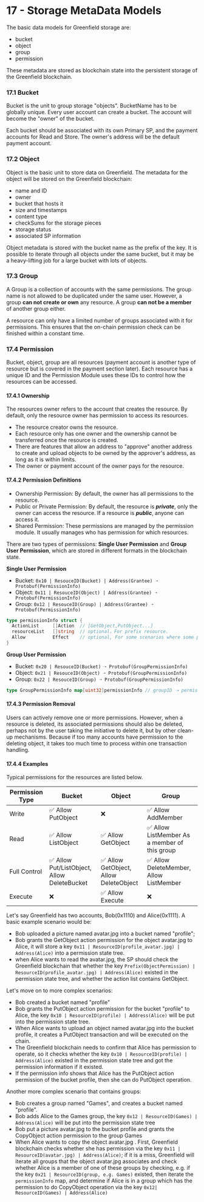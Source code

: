 # 17 - Storage MetaData Models

The basic data models for Greenfield storage are:

* bucket
* object
* group
* permission

These metadata are stored as blockchain state into the persistent storage of the Greenfield blockchain.

### 17.1 Bucket

Bucket is the unit to group storage "objects". BucketName has to be globally unique. Every user account can create a bucket. The account will become the "owner" of the bucket.

Each bucket should be associated with its own Primary SP, and the payment accounts for Read and Store. The owner's address will be the default payment account.

### 17.2 Object

Object is the basic unit to store data on Greenfield. The metadata for the object will be stored on the Greenfield blockchain:

* name and ID
* owner
* bucket that hosts it
* size and timestamps
* content type
* checkSums for the storage pieces
* storage status
* associated SP information

Object metadata is stored with the bucket name as the prefix of the key. It is possible to iterate through all objects under the same bucket, but it may be a heavy-lifting job for a large bucket with lots of objects.

### 17.3 Group

A Group is a collection of accounts with the same permissions. The group name is not allowed to be duplicated under the same user. However, a group **can not create or own** any resource. A group **can not be a member** of another group either.

A resource can only have a limited number of groups associated with it for permissions. This ensures that the on-chain permission check can be finished within a constant time.

### 17.4 Permission

Bucket, object, group are all resources (payment account is another type of resource but is covered in the payment section later). Each resource has a unique ID and the Permission Module uses these IDs to control how the resources can be accessed.

#### 17.4.1 Ownership

The resources owner refers to the account that creates the resource. By default, only the resource owner has permission to access its resources.

* The resource creator owns the resource.
* Each resource only has one owner and the ownership cannot be transferred once the resource is created.
* There are features that allow an address to "approve" another address to create and upload objects to be owned by the approver's address, as long as it is within limits.
* The owner or payment account of the owner pays for the resource.

#### 17.4.2 Permission Definitions

* Ownership Permission: By default, the owner has all permissions to the resource.
* Public or Private Permission: By default, the resource is _**private**_, only the owner can access the resource. If a resource is _**public**_, anyone can access it.
* Shared Permission: These permissions are managed by the permission module. It usually manages who has permission for which resources.

There are two types of permissions: **Single User Permission** and **Group User Permission**, which are stored in different formats in the blockchain state.

**Single User Permission**

* Bucket: `0x10 | ResouceID(Bucket) | Address(Grantee) ➝ Protobuf(PermissionInfo)`
* Object: `0x11 | ResouceID(Object) | Address(Grantee) ➝ Protobuf(PermissionInfo)`
* Group: `0x12 | ResouceID(Group) | Address(Grantee) ➝ Protobuf(PermissionInfo)`

```go
type permissionInfo struct {
  ActionList     []Action  // [GetObject,PutObject...]
  resourceList   []string  // optional，For prefix resource.
  Allow          Effect    // optional, For some scenarios where some permissions need to be prohibited
}
```

**Group User Permission**

* Bucket: `0x20 | ResouceID(Bucket) ➝ Protobuf(GroupPermissionInfo)`
* Object: `0x21 | ResouceID(Object) ➝ Protobuf(GroupPermissionInfo)`
* Group: `0x22 | ResouceID(Group) ➝ Protobuf(GroupPermissionInfo)`

```go
type GroupPermissionInfo map[uint32]permissionInfo // groupID ➝ permissionInfo mapping, mapsize limit to 20?
```

#### 17.4.3 Permission Removal

Users can actively remove one or more permissions. However, when a resource is deleted, its associated permissions should also be deleted, perhaps not by the user taking the initiative to delete it, but by other clean-up mechanisms. Because if too many accounts have permission to the deleting object, it takes too much time to process within one transaction handling.

#### 17.4.4 Examples

Typical permissions for the resources are listed below.

| Permission Type | Bucket                                     | Object                                | Group                                        |
| --------------- | ------------------------------------------ | ------------------------------------- | -------------------------------------------- |
| Write           | ✅ Allow PutObject                          | ❌                                     | ✅ Allow AddMember                            |
| Read            | ✅ Allow ListObject                         | ✅ Allow GetObject                     | ✅ Allow ListMember As a member of this group |
| Full Control    | ✅ Allow Put/ListObject, Allow DeleteBucket | ✅ Allow GetObject, Allow DeleteObject | ✅ Allow DeleteMember, Allow ListMember       |
| Execute         | ❌                                          | ✅ Allow Execute                       | ❌                                            |

Let's say Greenfield has two accounts, Bob(0x1110) and Alice(0x1111). A basic example scenario would be:

* Bob uploaded a picture named avatar.jpg into a bucket named "profile";
* Bob grants the GetObject action permission for the object avatar.jpg to Alice, it will store a key `0x11 | ResourceID(profile_avatar.jpg) | Address(Alice)` into a permission state tree.
* when Alice wants to read the avatar.jpg, the SP should check the Greenfield blockchain that whether the key `Prefix(ObjectPermission) | ResourceID(profile_avatar.jpg) | Address(Alice)` existed in the permission state tree, and whether the action list contains GetObject.

Let's move on to more complex scenarios:

* Bob created a bucket named "profile"
* Bob grants the PutObject action permission for the bucket "profile" to Alice, the key `0x10 | ResourceID(profile) | Address(Alice)` will be put into the permission state tree.
* When Alice wants to upload an object named avatar.jpg into the bucket profile, it creates a PutObject transaction and will be executed on the chain.
* The Greenfield blockchain needs to confirm that Alice has permission to operate, so it checks whether the key `0x10 | ResourceID(profile) | Address(Alice)` existed in the permission state tree and got the permission information if it existed.
* If the permission info shows that Alice has the PutObject action permission of the bucket profile, then she can do PutObject operation.

Another more complex scenario that contains groups:

* Bob creates a group named "Games", and creates a bucket named "profile".
* Bob adds Alice to the Games group, the key `0x12 | ResourceID(Games) | Address(Alice)` will be put into the permission state tree
* Bob put a picture avatar.jpg to the bucket profile and grants the CopyObject action permission to the group Games
* When Alice wants to copy the object avatar.jpg . First, Greenfield blockchain checks whether she has permission via the key `0x11 | ResourceID(avatar.jpg) | Address(Alice)`; if it is a miss, Greenfield will iterate all groups that the object avatar.jpg associates and check whether Alice is a member of one of these groups by checking, e.g. if the key `0x21 | ResourceID(group, e.g. Games)` existed, then iterate the `permissionInfo` map, and determine if Alice is in a group which has the permission to do CopyObject operation via the key `0x12| ResourceID(Games) | Address(Alice)`
